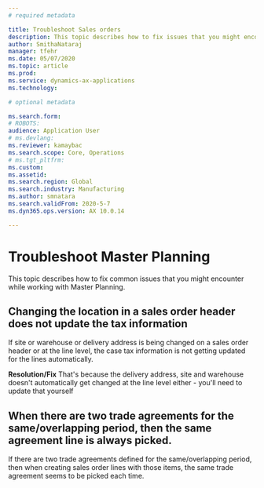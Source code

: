 ```yaml
---
# required metadata

title: Troubleshoot Sales orders
description: This topic describes how to fix issues that you might encounter while working with Master Planning.
author: SmithaNataraj
manager: tfehr
ms.date: 05/07/2020
ms.topic: article
ms.prod: 
ms.service: dynamics-ax-applications
ms.technology: 

# optional metadata

ms.search.form: 
# ROBOTS: 
audience: Application User
# ms.devlang: 
ms.reviewer: kamaybac
ms.search.scope: Core, Operations
# ms.tgt_pltfrm: 
ms.custom: 
ms.assetid: 
ms.search.region: Global
ms.search.industry: Manufacturing
ms.author: smnatara
ms.search.validFrom: 2020-5-7
ms.dyn365.ops.version: AX 10.0.14

---
```

# Troubleshoot Master Planning

This topic describes how to fix common issues that you might encounter while working with Master Planning.

##  Changing the location in a sales order header does not update the tax information 
If site or warehouse or delivery address is being changed on a sales order header or at the line level, the case tax information is not getting updated for the lines automatically.
		
**Resolution/Fix**
That's because the delivery address, site and warehouse doesn't automatically get changed at the line level either - you'll need to update that yourself

##  When there are two trade agreements for the same/overlapping period, then the same agreement line is always picked.
If there are two trade agreements defined for the same/overlapping period, then when creating sales order lines with those items, the same trade agreement seems to be picked each time.
